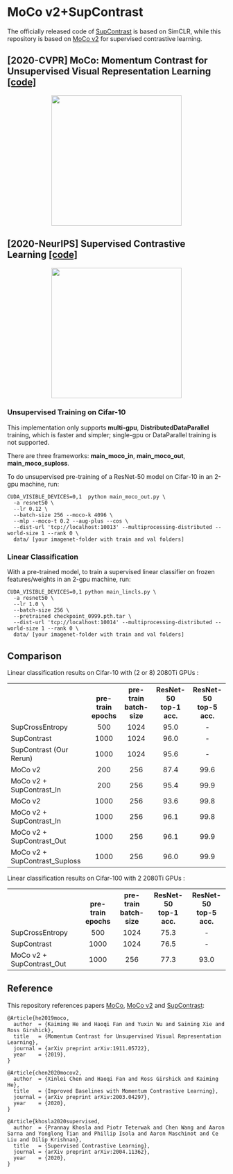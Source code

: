 # MoCo v2+SupContrast

The officially released code of [SupContrast](https://github.com/HobbitLong/SupContrast) is based on SimCLR, while this repository is based on [MoCo v2](https://github.com/facebookresearch/moco) for supervised contrastive learning.



## [2020-CVPR] MoCo: Momentum Contrast for Unsupervised Visual Representation Learning [[code]](https://github.com/facebookresearch/moco)

<p align="center">
  <img src="https://user-images.githubusercontent.com/11435359/71603927-0ca98d00-2b14-11ea-9fd8-10d984a2de45.png" width="300">
</p>

## [2020-NeurIPS] Supervised Contrastive Learning [[code]](https://github.com/HobbitLong/SupContrast)

<p align="center">
  <img src="https://github.com/HobbitLong/SupContrast/raw/master/figures/teaser.png" width="300">
</p>




### Unsupervised Training on Cifar-10

This implementation only supports **multi-gpu**, **DistributedDataParallel** training, which is faster and simpler; single-gpu or DataParallel training is not supported.

There are three frameworks: **main_moco_in**, **main_moco_out**, **main_moco_suploss**.

To do unsupervised pre-training of a ResNet-50 model on Cifar-10 in an 2-gpu machine, run:
```
CUDA_VISIBLE_DEVICES=0,1  python main_moco_out.py \
  -a resnet50 \
  --lr 0.12 \
  --batch-size 256 --moco-k 4096 \
  --mlp --moco-t 0.2 --aug-plus --cos \
  --dist-url 'tcp://localhost:10013' --multiprocessing-distributed --world-size 1 --rank 0 \
  data/ [your imagenet-folder with train and val folders]
```


### Linear Classification

With a pre-trained model, to train a supervised linear classifier on frozen features/weights in an 2-gpu machine, run:
```
CUDA_VISIBLE_DEVICES=0,1 python main_lincls.py \
  -a resnet50 \
  --lr 1.0 \
  --batch-size 256 \
  --pretrained checkpoint_0999.pth.tar \
  --dist-url 'tcp://localhost:10014' --multiprocessing-distributed --world-size 1 --rank 0 \
  data/ [your imagenet-folder with train and val folders]
```

## Comparison

Linear classification results on Cifar-10 with (2 or 8) 2080Ti GPUs :
<table><tbody>
<!-- START TABLE -->
<!-- TABLE HEADER -->
<th valign="bottom"></th>
<th valign="bottom">pre-train<br/>epochs</th>
<th valign="bottom">pre-train<br/>batch-size</th>
<th valign="bottom">ResNet-50<br/>top-1 acc.</th>
<th valign="bottom">ResNet-50<br/>top-5 acc.</th>
<!-- TABLE BODY -->
<tr><td align="left">SupCrossEntropy </td>
<td align="center">500</td>
<td align="center">1024</td>
<td align="center">95.0</td>
<td align="center">-</td>
</tr>
<tr><td align="left">SupContrast </td>
<td align="center">1000</td>
<td align="center">1024</td>
<td align="center">96.0</td>
<td align="center">-</td>
</tr>
<tr><td align="left">SupContrast (Our Rerun)</td>
<td align="center">1000</td>
<td align="center">1024</td>
<td align="center">95.6</td>
<td align="center">-</td>
</tr>

<tr><td align="left">MoCo v2</td>
<td align="center">200</td>
<td align="center">256</td>
<td align="center">87.4</td>
<td align="center">99.6</td>
</tr>
<tr><td align="left">MoCo v2 + SupContrast_In </td>
<td align="center">200</td>
<td align="center">256</td>
<td align="center">95.4</td>
<td align="center">99.9</td>
</tr>
<tr><td align="left">MoCo v2</td>
<td align="center">1000</td>
<td align="center">256</td>
<td align="center">93.6</td>
<td align="center">99.8</td>
</tr>
<tr><td align="left">MoCo v2 + SupContrast_In </td>
<td align="center">1000</td>
<td align="center">256</td>
<td align="center">96.1</td>
<td align="center">99.8</td>
</tr>
<tr><td align="left">MoCo v2 + SupContrast_Out </td>
<td align="center">1000</td>
<td align="center">256</td>
<td align="center">96.1</td>
<td align="center">99.9</td>
</tr>
<tr><td align="left">MoCo v2 + SupContrast_Suploss </td>
<td align="center">1000</td>
<td align="center">256</td>
<td align="center">96.0</td>
<td align="center">99.9</td>
</tr>
</tbody></table>

Linear classification results on Cifar-100 with 2 2080Ti GPUs :
<table><tbody>
<!-- START TABLE -->
<!-- TABLE HEADER -->
<th valign="bottom"></th>
<th valign="bottom">pre-train<br/>epochs</th>
<th valign="bottom">pre-train<br/>batch-size</th>
<th valign="bottom">ResNet-50<br/>top-1 acc.</th>
<th valign="bottom">ResNet-50<br/>top-5 acc.</th>
<!-- TABLE BODY -->
<tr><td align="left">SupCrossEntropy </td>
<td align="center">500</td>
<td align="center">1024</td>
<td align="center">75.3</td>
<td align="center">-</td>
</tr>
<tr><td align="left">SupContrast </td>
<td align="center">1000</td>
<td align="center">1024</td>
<td align="center">76.5</td>
<td align="center">-</td>
</tr>
<tr><td align="left">MoCo v2 + SupContrast_Out </td>
<td align="center">1000</td>
<td align="center">256</td>
<td align="center">77.3</td>
<td align="center">93.0</td>
</tr>
</tbody></table>


## Reference

This repository references papers [MoCo](https://arxiv.org/abs/1911.05722), [MoCo v2](https://arxiv.org/abs/2003.04297) and [SupContrast](https://arxiv.org/abs/2004.11362):
```
@Article{he2019moco,
  author  = {Kaiming He and Haoqi Fan and Yuxin Wu and Saining Xie and Ross Girshick},
  title   = {Momentum Contrast for Unsupervised Visual Representation Learning},
  journal = {arXiv preprint arXiv:1911.05722},
  year    = {2019},
}
```

```
@Article{chen2020mocov2,
  author  = {Xinlei Chen and Haoqi Fan and Ross Girshick and Kaiming He},
  title   = {Improved Baselines with Momentum Contrastive Learning},
  journal = {arXiv preprint arXiv:2003.04297},
  year    = {2020},
}
```


```
@Article{khosla2020supervised,
  author  = {Prannay Khosla and Piotr Teterwak and Chen Wang and Aaron Sarna and Yonglong Tian and Phillip Isola and Aaron Maschinot and Ce Liu and Dilip Krishnan},
  title   = {Supervised Contrastive Learning},
  journal = {arXiv preprint arXiv:2004.11362},
  year    = {2020},
}
```
